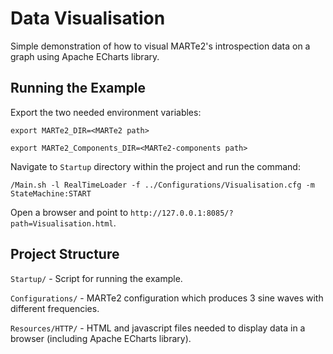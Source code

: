# Data Visualisation

Simple demonstration of how to visual MARTe2's introspection data on a graph using Apache ECharts library.

## Running the Example

Export the two needed environment variables:

`export MARTe2_DIR=<MARTe2 path>`

`export MARTe2_Components_DIR=<MARTe2-components path>`

Navigate to `Startup` directory within the project and run the command:

`/Main.sh -l RealTimeLoader -f ../Configurations/Visualisation.cfg -m StateMachine:START`

Open a browser and point to `http://127.0.0.1:8085/?path=Visualisation.html`.

## Project Structure

`Startup/` - Script for running the example.

`Configurations/` - MARTe2 configuration which produces 3 sine waves with different frequencies.

`Resources/HTTP/` - HTML and javascript files needed to display data in a browser (including Apache ECharts library).

